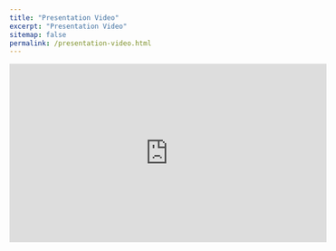 ```yaml
---
title: "Presentation Video"
excerpt: "Presentation Video"
sitemap: false
permalink: /presentation-video.html
---
```


<iframe width="560" height="315" src="https://www.youtube.com/embed/KcFUQ993JJo?si=OlbBYy4HUHYfwAer" title="YouTube video player" frameborder="0" allow="accelerometer; autoplay; clipboard-write; encrypted-media; gyroscope; picture-in-picture; web-share" referrerpolicy="strict-origin-when-cross-origin" allowfullscreen></iframe>
